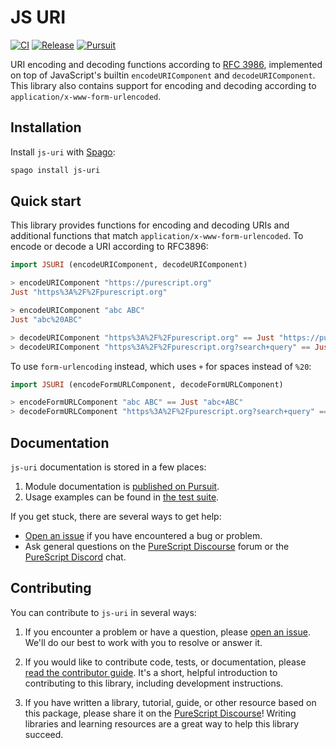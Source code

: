 # JS URI

[![CI](https://github.com/purescript-contrib/purescript-js-uri/workflows/CI/badge.svg?branch=main)](https://github.com/purescript-contrib/purescript-js-uri/actions?query=workflow%3ACI+branch%3Amain)
[![Release](https://img.shields.io/github/release/purescript-contrib/purescript-js-uri.svg)](https://github.com/purescript-contrib/purescript-js-uri/releases)
[![Pursuit](https://pursuit.purescript.org/packages/purescript-js-uri/badge)](https://pursuit.purescript.org/packages/purescript-js-uri)

URI encoding and decoding functions according to [RFC 3986](https://tools.ietf.org/html/rfc3986), implemented on top of JavaScript's builtin `encodeURIComponent` and `decodeURIComponent`. This library also contains support for encoding and decoding according to `application/x-www-form-urlencoded`.

## Installation

Install `js-uri` with [Spago](https://github.com/purescript/spago):

```sh
spago install js-uri
```

## Quick start

This library provides functions for encoding and decoding URIs and additional functions that match `application/x-www-form-urlencoded`. To encode or decode a URI according to RFC3896:

```purs
import JSURI (encodeURIComponent, decodeURIComponent)

> encodeURIComponent "https://purescript.org"
Just "https%3A%2F%2Fpurescript.org"

> encodeURIComponent "abc ABC"
Just "abc%20ABC"

> decodeURIComponent "https%3A%2F%2Fpurescript.org" == Just "https://purescript.org"
> decodeURIComponent "https%3A%2F%2Fpurescript.org?search+query" == Just "https://purescript.org?search+query"
```

To use `form-urlencoding` instead, which uses `+` for spaces instead of `%20`:

```purs
import JSURI (encodeFormURLComponent, decodeFormURLComponent)

> encodeFormURLComponent "abc ABC" == Just "abc+ABC"
> decodeFormURLComponent "https%3A%2F%2Fpurescript.org?search+query" == Just "https://purescript.org?search query"
```

## Documentation

`js-uri` documentation is stored in a few places:

1. Module documentation is [published on Pursuit](https://pursuit.purescript.org/packages/purescript-js-uri).
2. Usage examples can be found in [the test suite](./test).

If you get stuck, there are several ways to get help:

- [Open an issue](https://github.com/purescript-contrib/purescript-js-uri/issues) if you have encountered a bug or problem.
- Ask general questions on the [PureScript Discourse](https://discourse.purescript.org) forum or the [PureScript Discord](https://purescript.org/chat) chat.

## Contributing

You can contribute to `js-uri` in several ways:

1. If you encounter a problem or have a question, please [open an issue](https://github.com/purescript-contrib/purescript-js-uri/issues). We'll do our best to work with you to resolve or answer it.

2. If you would like to contribute code, tests, or documentation, please [read the contributor guide](./CONTRIBUTING.md). It's a short, helpful introduction to contributing to this library, including development instructions.

3. If you have written a library, tutorial, guide, or other resource based on this package, please share it on the [PureScript Discourse](https://discourse.purescript.org)! Writing libraries and learning resources are a great way to help this library succeed.
